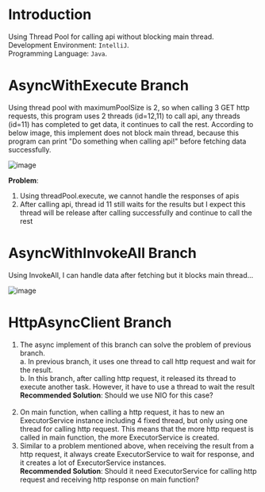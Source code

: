 # Introduction 
  Using Thread Pool for calling api without blocking main thread.<br>
  Development Environment: `IntelliJ`.<br>
  Programming Language: `Java`.
  

# AsyncWithExecute Branch
Using thread pool with maximumPoolSize is 2, so when calling 3 GET http requests, this program uses 2 threads (id=12,11) to call api, any threads (id=11) has completed to 
get data, it continues to call the rest. 
According to below image, this implement does not block main thread, 
because this program can print "Do something when calling api!" before fetching data successfully.<br>

![image](https://user-images.githubusercontent.com/52070609/180614530-6ab011ca-a89e-4c6c-94ab-c029c9f70c50.png)

**Problem**:
  1. Using threadPool.execute, we cannot handle the responses of apis
  2. After calling api, thread id 11 still waits for the results 
but I expect this thread will be release after calling successfully and continue to call the rest







# AsyncWithInvokeAll Branch
Using InvokeAll, I can handle data after fetching but it blocks main thread...

![image](https://user-images.githubusercontent.com/52070609/180614763-697983b4-3d8b-4e09-a053-4982b14abdca.png)


# HttpAsyncClient Branch
  1. The async implement of this branch can solve the problem of previous branch. </br>
      a. In previous branch, it uses one thread to call http request and wait for the result.</br>
      b. In this branch, after calling http request, it released its thread to execute another task. However, it have to use a thread to wait the result </br>
**Recommended Solution**: Should we use NIO for this case?</br></br>
  2. On main function, when calling a http request, it has to new an ExecutorService instance including 4 fixed thread, but only using one thread for calling http request. This means that the more http request is called in main function, the more  ExecutorService is created. </br>
  3. Similar to a problem mentioned above, when receiving the result from a http request, it always create ExecutorService to wait for response, and it creates a lot of ExecutorService instances. </br>
**Recommended Solution**: Should it need ExecutorService for calling http request and receiving http response on main function?










